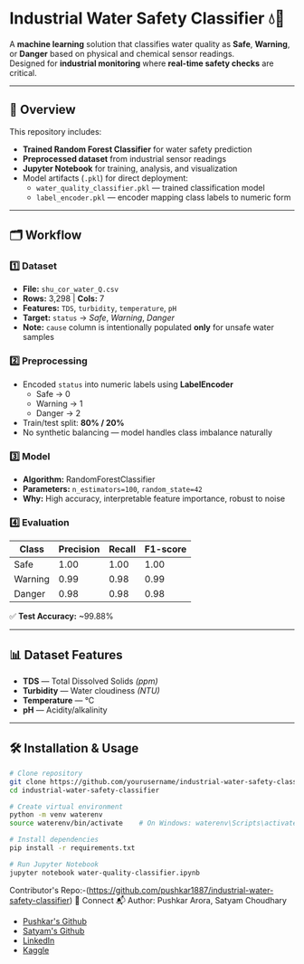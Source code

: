 # Industrial Water Safety Classifier 💧🔬

A **machine learning** solution that classifies water quality as **Safe**, **Warning**, or **Danger** based on physical and chemical sensor readings.  
Designed for **industrial monitoring** where **real-time safety checks** are critical.

---

## 📌 Overview
This repository includes:
- **Trained Random Forest Classifier** for water safety prediction
- **Preprocessed dataset** from industrial sensor readings
- **Jupyter Notebook** for training, analysis, and visualization
- Model artifacts (`.pkl`) for direct deployment:
  - `water_quality_classifier.pkl` — trained classification model
  - `label_encoder.pkl` — encoder mapping class labels to numeric form

---

## 🗂 Workflow
### 1️⃣ Dataset
- **File:** `shu_cor_water_Q.csv`
- **Rows:** 3,298 | **Cols:** 7
- **Features:** `TDS`, `turbidity`, `temperature`, `pH`
- **Target:** `status` → *Safe*, *Warning*, *Danger*
- **Note:** `cause` column is intentionally populated **only** for unsafe water samples

### 2️⃣ Preprocessing
- Encoded `status` into numeric labels using **LabelEncoder**
  - Safe → 0  
  - Warning → 1  
  - Danger → 2
- Train/test split: **80% / 20%**
- No synthetic balancing — model handles class imbalance naturally

### 3️⃣ Model
- **Algorithm:** RandomForestClassifier  
- **Parameters:** `n_estimators=100`, `random_state=42`
- **Why:** High accuracy, interpretable feature importance, robust to noise

### 4️⃣ Evaluation
| Class   | Precision | Recall | F1-score |
|---------|-----------|--------|----------|
| Safe    | 1.00      | 1.00   | 1.00     |
| Warning | 0.99      | 0.98   | 0.99     |
| Danger  | 0.98      | 0.98   | 0.98     |

✅ **Test Accuracy:** ~99.88%  

---

## 📊 Dataset Features
- **TDS** — Total Dissolved Solids *(ppm)*
- **Turbidity** — Water cloudiness *(NTU)*
- **Temperature** — °C
- **pH** — Acidity/alkalinity

---



## 🛠️ Installation & Usage
```bash
# Clone repository
git clone https://github.com/yourusername/industrial-water-safety-classifier.git
cd industrial-water-safety-classifier

# Create virtual environment
python -m venv waterenv
source waterenv/bin/activate    # On Windows: waterenv\Scripts\activate

# Install dependencies
pip install -r requirements.txt

# Run Jupyter Notebook
jupyter notebook water-quality-classifier.ipynb
```
Contributor's Repo:-(https://github.com/pushkar1887/industrial-water-safety-classifier)
🔗 Connect
📬 Author: Pushkar Arora, Satyam Choudhary
- [Pushkar's Github](https://github.com/pushkar1887)
- [Satyam's Github](https://github.com/SatyamChoudhary1909)
- [LinkedIn](https://www.linkedin.com/in/satyam-choudhary-114b89325)
- [Kaggle](https://www.kaggle.com/code/pushkararora/water-quality-classifier)
